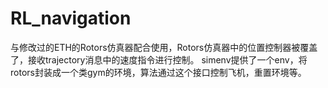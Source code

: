 # RL_navigation
与修改过的ETH的Rotors仿真器配合使用，Rotors仿真器中的位置控制器被覆盖了，接收trajectory消息中的速度指令进行控制。
simenv提供了一个env，将rotors封装成一个类gym的环境，算法通过这个接口控制飞机，重置环境等。
